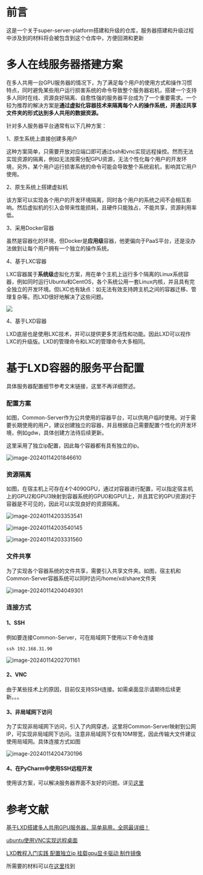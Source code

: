 # 前言

这是一个关于super-server-platform搭建和升级的仓库，服务器搭建和升级过程中涉及到的材料将会被包含到这个仓库中，方便回溯和更新

# 多人在线服务器搭建方案

在多人共用一台GPU服务器的情况下，为了满足每个用户的使用方式和操作习惯特点，同时避免某些用户运行损害系统的命令导致整个服务器宕机，搭建一个支持多人同时在线、资源良好隔离、自愈性强的服务器平台成为了一个重要需求。一个较为推荐的解决方案是**通过虚拟化容器技术来隔离每个人的操作系统，并通过共享文件夹的形式达到多人共用的数据资源。**

针对多人服务器平台通常有以下几种方案：

1、原生系统上直接创建多用户

这种方案简单，只需要开放对应端口即可通过ssh和vnc实现远程操控。然而无法实现资源的隔离，例如无法按需分配GPU资源，无法个性化每个用户的开发环境，另外，某个用户运行损害系统的命令可能会导致整个系统宕机，影响其它用户使用。

2、原生系统上搭建虚拟机

该方案可以实现各个用户的开发环境隔离，同时各个用户的系统之间不会相互影响。然后虚拟机的引入会带来性能损耗，且硬件只能独占，不能共享，资源利用率低。

3、采用Docker容器

虽然是容器化的环境，但Docker是**应用级**容器，他更偏向于PaaS平台，还是没办法做到让每个用户拥有一个独立的操作系统。

4、基于LXC容器

LXC容器属于**系统级**虚拟化方案，用在单个主机上运行多个隔离的Linux系统容器，例如同时运行Ubuntu和CentOS，各个系统公用一套Linux内核，并且具有完全独立的开发环境。但LXC也有缺点：如无法有效支持跨主机之间的容器迁移、管理复杂等。而LXD很好地解决了这些问题。


![](https://gitee.com/dwgan/PicGo/raw/main/img/202401141944205.png)

4、基于LXD容器

LXD底层也是使用LXC技术，并可以提供更多灵活性和功能。因此LXD可以视作LXC的升级版。LXD的管理命令和LXC的管理命令大多相同。

# 基于LXD容器的服务平台配置

具体服务器配置细节参考文末链接，这里不再详细赘述。

### 配置方案

如图，Common-Server作为公共使用的容器平台，可以供用户临时使用。对于需要长期使用的用户，建议创建独立的容器，并且根据自己需要配置个性化的开发环境，例如gdw，具体创建方法待后续更新。

这里采用了独立ip配置，因此每个容器都有具有独立的ip。

![image-20240114201846610](https://gitee.com/dwgan/PicGo/raw/main/img/202401142018652.png)

### 资源隔离

如图，在宿主机上可存在4个4090GPU，通过对容器进行配置，可以指定宿主机上的GPU2和GPU3映射到容器系统的GPU0和GPU1上，并且其它的GPU资源对于容器是不可见的，因此可以实现良好的资源隔离。

![image-20240114203353541](https://gitee.com/dwgan/PicGo/raw/main/img/202401142033612.png)

![image-20240114203540145](https://gitee.com/dwgan/PicGo/raw/main/img/202401142035215.png)

![image-20240114203331560](https://gitee.com/dwgan/PicGo/raw/main/img/202401142033663.png)

### 文件共享

为了实现各个容器系统的文件共享，需要引入共享文件夹。如图，宿主机和Common-Server容器系统可以同时访问/home/xd/share文件夹

![image-20240114204049301](https://gitee.com/dwgan/PicGo/raw/main/img/202401142040334.png)

### 连接方式

#### 1、SSH

例如要连接Common-Server，可在局域网下使用以下命令连接

```
ssh 192.168.31.90
```

![image-20240114202701161](https://gitee.com/dwgan/PicGo/raw/main/img/202401142027198.png)

#### 2、VNC

由于某些技术上的原因，目前仅支持SSH连接。如需桌面显示请期待后续更新。。。

#### 3、非局域网下访问

为了实现非局域网下访问，引入了内网穿透，这里将Common-Server映射到公网IP，可实现非局域网下访问。注意非局域网下仅有10M带宽，因此传输大文件建议使用局域网。具体连接方式如图

![image-20240114204730196](https://gitee.com/dwgan/PicGo/raw/main/img/202401142047244.png)

#### 4、在PyCharm中使用SSH远程开发

使用该方案，可以解决服务器界面不友好的问题。详见[这里](https://dwgan.gitee.io/super-server-platform/How%20to%20develop%20using%20SSH%20in%20PyCharm.html)



# 参考文献

[基于LXD搭建多人共用GPU服务器，简单易用，全网最详细！](https://blog.csdn.net/u012558210/article/details/120243466)

[ubuntu使用VNC实现远程桌面](https://blog.csdn.net/weixin_44543463/article/details/113846220)

[LXD教程入门实践 配置独立ip 挂载gpu显卡驱动 制作镜像](https://blog.csdn.net/liuquan0071/article/details/103352574)

所需要的材料可以在[这里](https://pan.baidu.com/s/1cjyBnPFdct7Y91AS4KV5Xg?pwd=kg3j)找到
